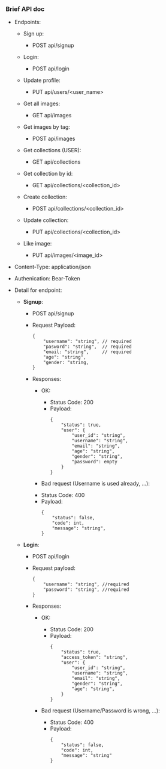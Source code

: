 ### Brief API doc

+ Endpoints:

    + Sign up:
        + POST  api/signup

    + Login:
        + POST  api/login

    + Update profile:
        + PUT   api/users/<user_name>
    
    + Get all images:
        + GET   api/images
    
    + Get images by tag:
        + POST   api/images

    + Get collections (USER):
        + GET   api/collections

    + Get collection by id:
        + GET   api/collections/<collection_id>
    
    + Create collection:
        + POST  api/collections/<collection_id>

    + Update collection:
        + PUT   api/collections/<collection_id>

    + Like image:
        + PUT   api/images/<image_id>

+ Content-Type: application/json

+ Authenication: Bear-Token

+ Detail for endpoint:

    + **Signup**:

        - POST api/signup
        - Request Payload:
            ```
            {
                "username": "string", // required
                "pasword": "string",  // required
                "email: "string",     // required
                "age": "string",
                "gender: "string,
            }
            ```

        - Responses:
            + OK:
                - Status Code: 200
                - Payload:
                    ```
                    {
                        "status": true,
                        "user": {
                            "user_id": "string",
                            "username": "string",
                            "email": "string",
                            "age": "string",
                            "gender": "string",
                            "password": empty
                        }
                    }
                    ```  

            + Bad request (Username is used already, ...): 
            - Status Code: 400
            - Payload:
                ```
                {
                    "status": false,
                    "code": int,
                    "message": "string",
                }
                ```

    + **Login**:

        - POST  api/login
        - Request payload:
            ```
            {
                "username": "string", //required
                "password": "string", //required
            }
            ```      

        - Responses:
            + OK:
                - Status Code: 200
                - Payload:
                    ```
                    {
                        "status": true,
                        "access_token": "string",
                        "user": {
                            "user_id": "string",
                            "username": "string",
                            "email": "string",
                            "gender": "string",
                            "age": "string",
                        }
                    }
                    ```

            + Bad request (Username/Password is wrong, ...):
                - Status Code: 400
                - Payload:
                    ```
                    {
                        "status": false,
                        "code": int,
                        "message": "string"
                    }
                    ```

            